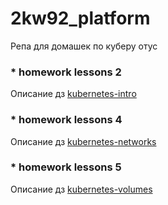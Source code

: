 # 2kw92_platform  
Репа для домашек по куберу отус
### * homework lessons 2
Описание дз [kubernetes-intro](/docs/homework_lessons_4.md)

### * homework lessons 4
Описание дз [kubernetes-networks](/docs/homework_lessons_4.md)

### * homework lessons 5
Описание дз [kubernetes-volumes](/docs/homework_lessons_5.md)